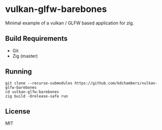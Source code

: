# vulkan-glfw-barebones

Minimal example of a vulkan / GLFW based application for zig.

## Build Requirements

- Git
- Zig (master)

## Running


    git clone --recurse-submodules https://github.com/kdchambers/vulkan-glfw-barebones
    cd vulkan-glfw-barebones
    zig build -Drelease-safe run

## License 

MIT